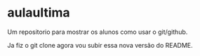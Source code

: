 # aulaultima
Um repositorio para mostrar os alunos como usar o git/github.

Ja fiz o git clone  agora vou subir essa nova versão do README.
